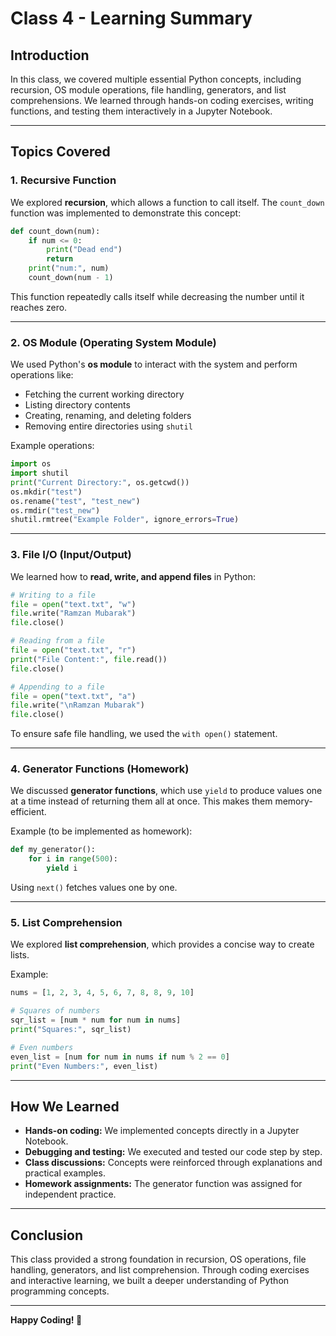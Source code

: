 # Class 4 - Learning Summary

## Introduction
In this class, we covered multiple essential Python concepts, including recursion, OS module operations, file handling, generators, and list comprehensions. We learned through hands-on coding exercises, writing functions, and testing them interactively in a Jupyter Notebook.

---

## Topics Covered

### 1. Recursive Function
We explored **recursion**, which allows a function to call itself. The `count_down` function was implemented to demonstrate this concept:
```python
def count_down(num):
    if num <= 0:
        print("Dead end")
        return
    print("num:", num)
    count_down(num - 1)
```
This function repeatedly calls itself while decreasing the number until it reaches zero.

---

### 2. OS Module (Operating System Module)
We used Python's **os module** to interact with the system and perform operations like:
- Fetching the current working directory
- Listing directory contents
- Creating, renaming, and deleting folders
- Removing entire directories using `shutil`

Example operations:
```python
import os
import shutil
print("Current Directory:", os.getcwd())
os.mkdir("test")
os.rename("test", "test_new")
os.rmdir("test_new")
shutil.rmtree("Example Folder", ignore_errors=True)
```

---

### 3. File I/O (Input/Output)
We learned how to **read, write, and append files** in Python:
```python
# Writing to a file
file = open("text.txt", "w")
file.write("Ramzan Mubarak")
file.close()

# Reading from a file
file = open("text.txt", "r")
print("File Content:", file.read())
file.close()

# Appending to a file
file = open("text.txt", "a")
file.write("\nRamzan Mubarak")
file.close()
```
To ensure safe file handling, we used the `with open()` statement.

---

### 4. Generator Functions (Homework)
We discussed **generator functions**, which use `yield` to produce values one at a time instead of returning them all at once. This makes them memory-efficient.

Example (to be implemented as homework):
```python
def my_generator():
    for i in range(500):
        yield i
```
Using `next()` fetches values one by one.

---

### 5. List Comprehension
We explored **list comprehension**, which provides a concise way to create lists.

Example:
```python
nums = [1, 2, 3, 4, 5, 6, 7, 8, 8, 9, 10]

# Squares of numbers
sqr_list = [num * num for num in nums]
print("Squares:", sqr_list)

# Even numbers
even_list = [num for num in nums if num % 2 == 0]
print("Even Numbers:", even_list)
```

---

## How We Learned
- **Hands-on coding:** We implemented concepts directly in a Jupyter Notebook.
- **Debugging and testing:** We executed and tested our code step by step.
- **Class discussions:** Concepts were reinforced through explanations and practical examples.
- **Homework assignments:** The generator function was assigned for independent practice.

---

## Conclusion
This class provided a strong foundation in recursion, OS operations, file handling, generators, and list comprehension. Through coding exercises and interactive learning, we built a deeper understanding of Python programming concepts.

---

**Happy Coding! 🚀**


